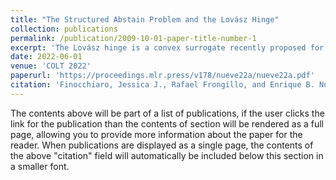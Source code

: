 ```yaml
---
title: "The Structured Abstain Problem and the Lovász Hinge"
collection: publications
permalink: /publication/2009-10-01-paper-title-number-1
excerpt: 'The Lovász hinge is a convex surrogate recently proposed for structured binary classification, in which k binary predictions are made simultaneously and the error is judged by a submodular set function. Despite its wide usage in image segmentation and related problems, its consistency has remained open. We resolve this open question, showing that the Lovász hinge is inconsistent for its desired target unless the set function is modular. Leveraging a recent embedding framework, we instead derive the target loss for which the Lovász hinge is consistent. This target, which we call the structured abstain problem, allows one to abstain on any subset of the k predictions. We derive two link functions, each of which are consistent for all submodular set functions simultaneously.'
date: 2022-06-01
venue: 'COLT 2022'
paperurl: 'https://proceedings.mlr.press/v178/nueve22a/nueve22a.pdf'
citation: 'Finocchiaro, Jessica J., Rafael Frongillo, and Enrique B. Nueve. "The structured abstain problem and the lovász hinge." Conference on Learning Theory. PMLR, 2022.'
---
```


The contents above will be part of a list of publications, if the user clicks the link for the publication than the contents of section will be rendered as a full page, allowing you to provide more information about the paper for the reader. When publications are displayed as a single page, the contents of the above "citation" field will automatically be included below this section in a smaller font.
